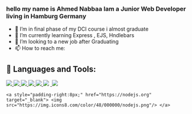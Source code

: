 ### hello my name is Ahmed Nabbaa Iam a Junior Web Developer living in Hamburg Germany

<!--
**anabbaa/anabbaa** is a ✨ _special_ ✨ repository because its `README.md` (this file) appears on your GitHub profile.

Here are some ideas to get you started:


-->
- 🔭 I’m in final phase of my DCI course i almost graduate
- 🌱 I’m currently learning Express , EJS, Hndlebars
- 👯 I’m looking to a new job after Graduating
- 📫 How to reach me:


## 🚀 Languages and Tools:
<p align="left"> 
    <a href="https://reactjs.org/" target="_blank"> <img src="https://img.icons8.com/color/48/000000/react-native.png"/> </a>
    <a href="https://developer.mozilla.org/en-US/docs/Web/JavaScript" target="_blank"> <img src="https://img.icons8.com/color/48/000000/javascript.png"/> </a> 
    <a href="https://www.w3.org/html/" target="_blank"> <img src="https://img.icons8.com/color/48/000000/html-5.png"/> </a> 
    <a href="https://www.w3schools.com/css/" target="_blank"> <img src="https://img.icons8.com/color/48/000000/css3.png"/> </a> 
    <a href="https://getbootstrap.com" target="_blank"> <img src="https://img.icons8.com/color/48/000000/bootstrap.png"/> </a> 
    <a href="https://sass.com" target="_blank">  <img src="https://img.icons8.com/color/48/000000/sass.png"   /></a> 
    <a href="https://expressjs.com/en/guide/migrating-4.html" target="_blank"> <img src=""/> </a> 
    <a href="https://www.mongodb.com/" target="_blank">  <img src= "https://cdn.icon-icons.com/icons2/3053/PNG/512/mongodb_compass_macos_bigsur_icon_189933.png" /></a> 

    <a style="padding-right:8px;" href="https://nodejs.org" target="_blank"> <img src="https://img.icons8.com/color/48/000000/nodejs.png"/> </a> 
    
</p>

